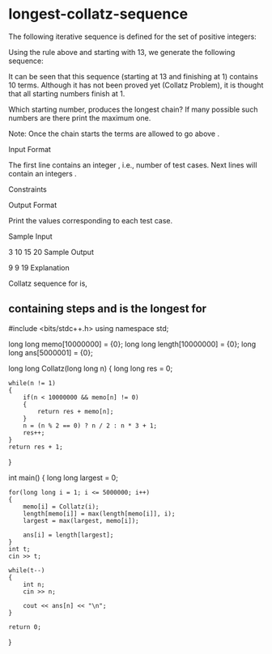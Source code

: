 # longest-collatz-sequence
The following iterative sequence is defined for the set of positive integers:

Using the rule above and starting with 13, we generate the following sequence:

It can be seen that this sequence (starting at 13 and finishing at 1) contains 10 terms. Although it has not been proved yet (Collatz Problem), it is thought that all starting numbers finish at 1.

Which starting number,  produces the longest chain? If many possible such numbers are there print the maximum one.

Note: Once the chain starts the terms are allowed to go above .

Input Format

The first line contains an integer  , i.e., number of test cases.
Next  lines will contain an integers .

Constraints

Output Format

Print the values corresponding to each test case.

Sample Input

3
10 
15
20
Sample Output

9
9
19
Explanation

Collatz sequence for  is,

containing  steps and is the longest for 
--------------------------------------------------------------------------------------------------------------------------------------------------
#include <bits/stdc++.h>
using namespace std;

long long memo[10000000] = {0};
long long length[10000000] = {0};
long long ans[5000001] = {0};


long long Collatz(long long n)
{
    long long res = 0;

    while(n != 1)
    {
        if(n < 10000000 && memo[n] != 0)
        {
            return res + memo[n];
        }
        n = (n % 2 == 0) ? n / 2 : n * 3 + 1;
        res++;
    }
    return res + 1;
}

int main()
{
    long long largest = 0;

    for(long long i = 1; i <= 5000000; i++)
    {
        memo[i] = Collatz(i);
        length[memo[i]] = max(length[memo[i]], i);
        largest = max(largest, memo[i]);

        ans[i] = length[largest];
    }
    int t;
    cin >> t;

    while(t--)
    {
        int n;
        cin >> n;

        cout << ans[n] << "\n";
    }

    return 0;
}
